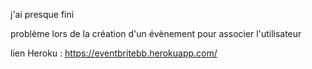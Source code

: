 j'ai presque fini

problème lors de la création d'un évènement pour associer l'utilisateur

lien Heroku : https://eventbritebb.herokuapp.com/
